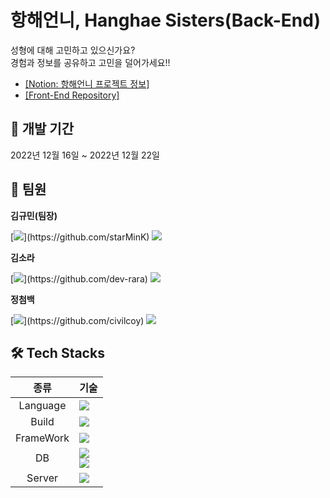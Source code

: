 # 항해언니, Hanghae Sisters(Back-End)
성형에 대해 고민하고 있으신가요?  
경험과 정보를 공유하고 고민을 덜어가세요!!

* [[Notion: 항해언니 프로젝트 정보]](https://www.notion.so/d2dffd18ee9d4d8e958185e288c08a2e)
* [[Front-End Repository]](https://github.com/HanghaeSisters/Front)  
  
## 📆 개발 기간  
2022년 12월 16일 ~ 2022년 12월 22일   
<p>

  
  ## 👯 팀원
**김규민(팀장)**  
<p>    
[<img src="https://img.shields.io/badge/Github-181717?style=flat-square&logo=Github&logoColor=white">](https://github.com/starMinK)
<img src="https://img.shields.io/badge/SpringBoot-6DB33F?style=flat-square&logo=springboot&logoColor=white"/>

**김소라**  
<p>  
[<img src="https://img.shields.io/badge/Github-181717?style=flat-square&logo=Github&logoColor=white">](https://github.com/dev-rara)
<img src="https://img.shields.io/badge/SpringBoot-6DB33F?style=flat-square&logo=springboot&logoColor=white"/>

**정첨백**  
<p>  
[<img src="https://img.shields.io/badge/Github-181717?style=flat-square&logo=Github&logoColor=white">](https://github.com/civilcoy)
<img src="https://img.shields.io/badge/SpringBoot-6DB33F?style=flat-square&logo=springboot&logoColor=white"/>
<p>  
  
  
  ## 🛠️ Tech Stacks
|종류|기술|
|:----:|:----|
|Language|<img src="https://img.shields.io/badge/Java-007396?style=flat-square&logo=java&logoColor=white"/>|
|Build|<img src="https://img.shields.io/badge/Gralde-02303A?style=flat-square&logo=Gradle&logoColor=white"/>|
|FrameWork|<img src="https://img.shields.io/badge/SpringBoot-6DB33F?style=flat-square&logo=springboot&logoColor=white"/>|
|DB|<img src="https://img.shields.io/badge/MySQL-4479A1?style=flat-square&logo=MySQL&logoColor=white"/><br><img src="https://img.shields.io/badge/Amazon RDS-527FFF?style=flat-square&logo=Amazon RDS&logoColor=white"/>|
|Server|<img src="https://img.shields.io/badge/Amazon EC2-FF9900?style=flat-square&logo=Amazon EC2&logoColor=white"/>
